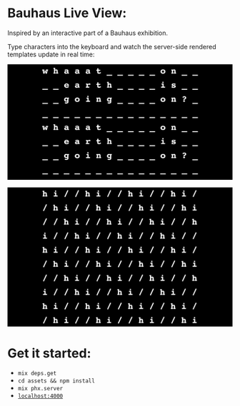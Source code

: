 # Bauhaus Live View:
Inspired by an interactive part of a Bauhaus exhibition. 

Type characters into the keyboard and watch the server-side rendered templates update in real time:

![picture](readme/one.png)

![picture](readme/two.png)


# Get it started:
- `mix deps.get`
- `cd assets && npm install`
- `mix phx.server`
- [`localhost:4000`](http://localhost:4000)